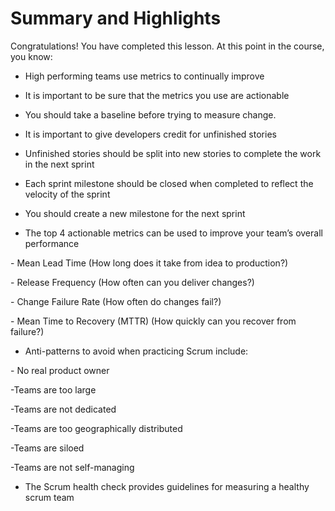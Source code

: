 # Summary and Highlights
Congratulations! You have completed this lesson. At this point in the course, you know:  

  - High performing teams use metrics to continually improve 

  - It is important to be sure that the metrics you use are actionable 

  - You should take a baseline before trying to measure change.

  - It is important to give developers credit for unfinished stories 

  - Unfinished stories should be split into new stories to complete the work in the next sprint 

  - Each sprint milestone should be closed when completed to reflect the velocity of the sprint 

  - You should create a new milestone for the next sprint

  - The top 4 actionable metrics can be used to improve your team’s overall performance

\- Mean Lead Time (How long does it take from idea to production?) 

\- Release Frequency (How often can you deliver changes?) 

\- Change Failure Rate (How often do changes fail?) 

\- Mean Time to Recovery (MTTR) (How quickly can you recover from failure?) 

- Anti-patterns to avoid when practicing Scrum include:

\- No real product owner

\-Teams are too large

\-Teams are not dedicated

\-Teams are too geographically distributed

\-Teams are siloed

\-Teams are not self-managing

- The Scrum health check provides guidelines for measuring a healthy scrum team

